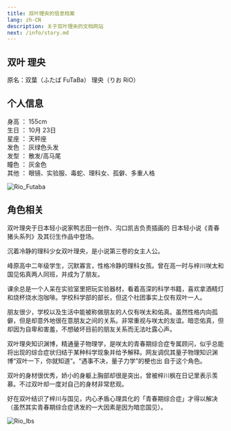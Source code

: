 ```yaml
---
title: 双叶理央的信息档案
lang: zh-CN
description: 关于双叶理央的文档网站
next: /info/story.md
---
```

## 双叶 理央
原名：双葉（ふたば FuTaBa） 理央（りお RiO）

## 个人信息

身高 ： 155cm  
生日 ： 10月 23日  
星座 ： 天秤座  
发色 ： 灰绿色头发  
发型 ： 散发/高马尾  
瞳色 ： 灰金色  
其他 ： 眼镜、实验服、毒蛇、理科女、孤僻、多重人格  

![Rio_Futaba](/images/Rio_futaba.jpg "Rio_Futaba")

## 角色相关

双叶理央于日本轻小说家鸭志田一创作、沟口凯吉负责插画的 日本轻小说《青春猪头系列》及其衍生作品中登场。

沉着冷静的理科少女双叶理央，是小说第三卷的女主人公。

峰原高中二年级学生，沉默寡言，性格冷静的理科女孩。曾在高一时与梓川咲太和国见佑真两人同班，并成为了朋友。

课余总是一个人呆在实验室里把玩实验器材，看着高深的科学书籍，喜欢拿酒精灯和烧杯烧水泡咖啡。学校科学部的部长，但这个社团事实上仅有双叶一人。

朋友很少，学校以及生活中能被称做朋友的人仅有咲太和佑真。虽然性格内向孤僻，但是却意外地很在意朋友之间的关系。非常重视与咲太的友谊。暗恋佑真，但却因为自卑和害羞，不想破坏目前的朋友关系而无法吐露心声。

双叶理央知识渊博，精通量子物理学，是咲太的青春期综合症专属顾问，似乎总能将出现的综合症状归结于某种科学现象并给予解释。网友调侃其量子物理知识渊博“双叶一下，你就知道”。“遇事不决，量子力学”的梗也出
自于这个角色。

双叶的身材很优秀，娇小的身躯上胸部却很是突出，曾被梓川枫在日记里表示羡慕。不过双叶却一度对自己的身材非常悲观。

好在双叶结识了梓川与国见，内心矛盾心理具化的「青春期综合症」才得以解决（虽然其实青春期综合症诱发的一大因素是因为暗恋国见）。

![Rio_lbs](/images/Rio_lookbacksmile.jpg "Rio_lookbacksmile")
